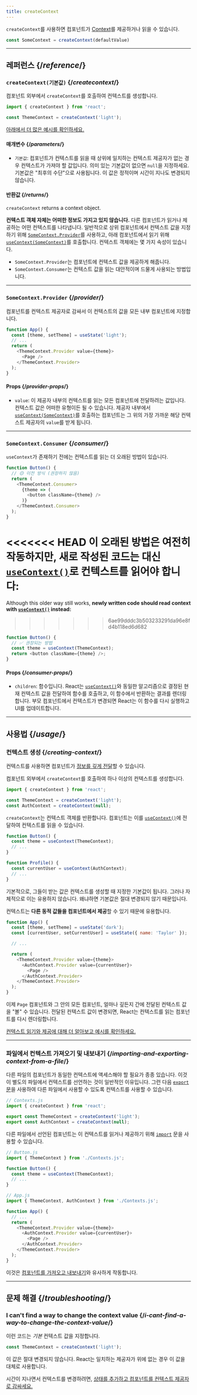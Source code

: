```yaml
---
title: createContext
---
```


<Intro>

`createContext`를 사용하면 컴포넌트가 [Context](/learn/passing-data-deeply-with-context)를 제공하거나 읽을 수 있습니다.


```js
const SomeContext = createContext(defaultValue)
```

</Intro>

<InlineToc />

---

## 레퍼런스 {/*reference*/}

### `createContext(기본값)` {/*createcontext*/}

컴포넌트 외부에서 `createContext`를 호출하여 컨텍스트를 생성합니다.

```js
import { createContext } from 'react';

const ThemeContext = createContext('light');
```

[아래에서 더 많은 예시를 확인하세요.](#usage)

#### 매개변수 {/*parameters*/}

* `기본값`: 컴포넌트가 컨텍스트를 읽을 때 상위에 일치하는 컨텍스트 제공자가 없는 경우 컨텍스트가 가져야 할 값입니다. 의미 있는 기본값이 없으면 `null`을 지정하세요. 기본값은 "최후의 수단"으로 사용됩니다. 이 값은 정적이며 시간이 지나도 변경되지 않습니다.

#### 반환값 {/*returns*/}

`createContext` returns a context object.

**컨텍스트 객체 자체는 어떠한 정보도 가지고 있지 않습니다.** 다른 컴포넌트가 읽거나 제공하는 어떤 컨텍스트를 나타냅니다. 일반적으로 상위 컴포넌트에서 컨텍스트 값을 지정하기 위해 [`SomeContext.Provider`](#provider)를 사용하고, 아래 컴포넌트에서 읽기 위해 [`useContext(SomeContext)`](/reference/react/useContext)를 호출합니다. 컨텍스트 객체에는 몇 가지 속성이 있습니다.

* `SomeContext.Provider`는 컴포넌트에 컨텍스트 값을 제공하게 해줍니다.
* `SomeContext.Consumer`는 컨텍스트 값을 읽는 대안적이며 드물게 사용되는 방법입니다.

---

### `SomeContext.Provider` {/*provider*/}

컴포넌트를 컨텍스트 제공자로 감싸서 이 컨텍스트의 값을 모든 내부 컴포넌트에 지정합니다.

```js
function App() {
  const [theme, setTheme] = useState('light');
  // ...
  return (
    <ThemeContext.Provider value={theme}>
      <Page />
    </ThemeContext.Provider>
  );
}
```

#### Props {/*provider-props*/}

* `value`: 이 제공자 내부의 컨텍스트를 읽는 모든 컴포넌트에 전달하려는 값입니다. 컨텍스트 값은 어떠한 유형이든 될 수 있습니다. 제공자 내부에서 [`useContext(SomeContext)`](/reference/react/useContext)를 호출하는 컴포넌트는 그 위의 가장 가까운 해당 컨텍스트 제공자의 `value`를 받게 됩니다.

---

### `SomeContext.Consumer` {/*consumer*/}

`useContext`가 존재하기 전에는 컨텍스트를 읽는 더 오래된 방법이 있습니다.

```js
function Button() {
  // 🟡 이전 방식 (권장하지 않음)
  return (
    <ThemeContext.Consumer>
      {theme => (
        <button className={theme} />
      )}
    </ThemeContext.Consumer>
  );
}
```

<<<<<<< HEAD
이 오래된 방법은 여전히 작동하지만, **새로 작성된 코드는 대신 [`useContext()`](/reference/react/useContext)로 컨텍스트를 읽어야 합니다:**
=======
Although this older way still works, **newly written code should read context with [`useContext()`](/reference/react/useContext) instead:**
>>>>>>> 6ae99dddc3b503233291da96e8fd4b118ed6d682

```js
function Button() {
  // ✅ 권장되는 방법
  const theme = useContext(ThemeContext);
  return <button className={theme} />;
}
```

#### Props {/*consumer-props*/}

* `children`: 함수입니다. React는 [`useContext()`](/reference/react/useContext)와 동일한 알고리즘으로 결정된 현재 컨텍스트 값을 전달하여 함수를 호출하고, 이 함수에서 반환하는 결과를 렌더링합니다. 부모 컴포넌트에서 컨텍스트가 변경되면 React는 이 함수를 다시 실행하고 UI를 업데이트합니다.

---

## 사용법 {/*usage*/}

### 컨텍스트 생성 {/*creating-context*/}

컨텍스트를 사용하면 컴포넌트가 [정보를 깊게 전달](/learn/passing-data-deeply-with-context)할 수 있습니다.

컴포넌트 외부에서 `createContext`를 호출하여 하나 이상의 컨텍스트를 생성합니다.

```js [[1, 3, "ThemeContext"], [1, 4, "AuthContext"], [3, 3, "'light'"], [3, 4, "null"]]
import { createContext } from 'react';

const ThemeContext = createContext('light');
const AuthContext = createContext(null);
```

`createContext`는 <CodeStep step={1}>컨텍스트 객체</CodeStep>를 반환합니다. 컴포넌트는 이를 [`useContext()`](/reference/react/useContext)에 전달하여 컨텍스트를 읽을 수 있습니다.

```js [[1, 2, "ThemeContext"], [1, 7, "AuthContext"]]
function Button() {
  const theme = useContext(ThemeContext);
  // ...
}

function Profile() {
  const currentUser = useContext(AuthContext);
  // ...
}
```

기본적으로, 그들이 받는 값은 컨텍스트를 생성할 때 지정한 <CodeStep step={3}>기본값</CodeStep>이 됩니다. 그러나 자체적으로 이는 유용하지 않습니다. 왜냐하면 기본값은 절대 변경되지 않기 때문입니다.

컨텍스트는 **다른 동적 값들을 컴포넌트에서 제공**할 수 있기 때문에 유용합니다.


```js {8-9,11-12}
function App() {
  const [theme, setTheme] = useState('dark');
  const [currentUser, setCurrentUser] = useState({ name: 'Taylor' });

  // ...

  return (
    <ThemeContext.Provider value={theme}>
      <AuthContext.Provider value={currentUser}>
        <Page />
      </AuthContext.Provider>
    </ThemeContext.Provider>
  );
}
```

이제 `Page` 컴포넌트와 그 안의 모든 컴포넌트, 얼마나 깊든지 간에 전달된 컨텍스트 값을 "볼" 수 있습니다. 전달된 컨텍스트 값이 변경되면, React는 컨텍스트를 읽는 컴포넌트를 다시 렌더링합니다.

[컨텍스트 읽기와 제공에 대해 더 알아보고 예시를 확인하세요.](/reference/react/useContext)

---

### 파일에서 컨텍스트 가져오기 및 내보내기 {/*importing-and-exporting-context-from-a-file*/}

다른 파일의 컴포넌트가 동일한 컨텍스트에 액세스해야 할 필요가 종종 있습니다. 이것이 별도의 파일에서 컨텍스트를 선언하는 것이 일반적인 이유입니다. 그런 다음 [`export` 문](https://developer.mozilla.org/en-US/docs/web/javascript/reference/statements/export)을 사용하여 다른 파일에서 사용할 수 있도록 컨텍스트를 사용할 수 있습니다.

```js {4-5}
// Contexts.js
import { createContext } from 'react';

export const ThemeContext = createContext('light');
export const AuthContext = createContext(null);
```

다른 파일에서 선언된 컴포넌트는 이 컨텍스트를 읽거나 제공하기 위해 [`import`](https://developer.mozilla.org/en-US/docs/web/javascript/reference/statements/import) 문을 사용할 수 있습니다.

```js {2}
// Button.js
import { ThemeContext } from './Contexts.js';

function Button() {
  const theme = useContext(ThemeContext);
  // ...
}
```

```js {2}
// App.js
import { ThemeContext, AuthContext } from './Contexts.js';

function App() {
  // ...
  return (
    <ThemeContext.Provider value={theme}>
      <AuthContext.Provider value={currentUser}>
        <Page />
      </AuthContext.Provider>
    </ThemeContext.Provider>
  );
}
```

이것은 [컴포넌트를 가져오고 내보내기](/learn/importing-and-exporting-components)와 유사하게 작동합니다.

---

## 문제 해결 {/*troubleshooting*/}

### I can't find a way to change the context value {/*i-cant-find-a-way-to-change-the-context-value*/}

이런 코드는 *기본* 컨텍스트 값을 지정합니다.

```js
const ThemeContext = createContext('light');
```

이 값은 절대 변경되지 않습니다. React는 일치하는 제공자가 위에 없는 경우 이 값을 대체로 사용합니다.

시간이 지나면서 컨텍스트를 변경하려면, [상태를 추가하고 컴포넌트를 컨텍스트 제공자로 감싸세요.](/reference/react/useContext#updating-data-passed-via-context)
